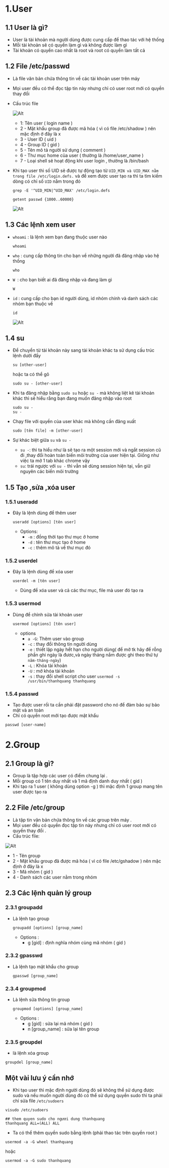 # 1.User 
## 1.1 User là gì?
- User là tài khoản mà người dùng được cung cấp để thao tác với hệ thống 
- Mỗi tài khoản sẽ có quyền làm gì và không được làm gì
- Tài khoản có quyền cao nhất là root và root có quyền làm tất cả 

## 1.2 File /etc/passwd

- Là file văn bản chứa thông tin về các tài khoản user trên máy 
- Mọi user đều có thể đọc tập tin này nhưng chỉ có user root mới có quyền thay đổi 
- Cấu trúc file


    ![Alt](/thuctap/anh/Screenshot_389.png)

    - 1: Tên user ( login name )
    - 2 - Mật khẩu group đã được mã hóa ( vì có file /etc/shadow ) nên mặc định ở đây là x
    - 3 - User ID ( uid )
    - 4 - Group ID ( gid )
    - 5 - Tên mô tả người sử dụng ( comment )
    - 6 - Thư mục home của user ( thường là /home/user_name )
    - 7 - Loại shell sẽ hoạt động khi user login , thường là /bin/bash

- Khi tạo user thì số UID sẽ được tự động tạo từ `UID_MIN và UID_MAX nằm trong file /etc/login.defs.` và để xem được user tạo ra thì ta tìm kiếm dòng có chỉ số `UID` nằm trong đó
    ```
    grep -E '^UID_MIN|^UID_MAX' /etc/login.defs
    ```

    ```
    getent passwd {1000..60000}
    ```

    ![Alt](/thuctap/anh/Screenshot_394.png)
    
## 1.3 Các lệnh xem user
- `whoami` : là lệnh xem bạn đang thuộc user nào

    ```
    whoami
    ```
- `who` : cung cấp thông tin cho bạn về những người đã đăng nhập vào hệ thống
    ```
    who
    ```
- `W `: cho bạn biết ai đã đăng nhập và đang làm gì
    ```
    W
    ```
- `id` : cung cấp cho bạn id người dùng, id nhóm chính và danh sách các nhóm bạn thuộc về

    ```
    id
    ```

    ![Alt](/thuctap/anh/Screenshot_312.png)

## 1.4 su 
- Để chuyển từ tài khoản này sang tài khoản khác ta sử dụng cấu trúc lệnh dưới đấy

    ```
    su [other-user]
    ```
    hoặc ta có thể gõ
    ```
    sudo su - [other-user]
    ```
- Khi ta đăng nhập bằng `sudo su` hoặc `su -` mà không liệt kê tài khoản khác thì sẽ hiểu rằng bạn đang muốn đăng nhập vào root

    ```
    sudo su -
    su -
    ```

- Chạy file với quyền của user khác mà không cần đăng xuất

    ```
    sudo [tên file] -m [other-user]
    ```

- Sự khác biệt giữa `su` và `su -`
  - `su -`: thì ta hiểu như là sẽ tạo ra một session mới và ngắt session cũ đi ,thay đổi hoàn toàn biến môi trường của user hiện tại. Giống như việc ta mở 1 tab khác chrome vậy
  - `su`: trái ngược với `su -` thì vẫn sẽ dùng session hiện tại, vẫn giữ nguyên các biến môi trường
## 1.5 Tạo ,sửa ,xóa user
### 1.5.1 useradd
- Đây là lệnh dùng để thêm user 

    ```
    useradd [options] [tên user]
    ```
    - Options:
      - `-m` : đồng thời tạo thư mục ở home
      - `-d` : tên thư mục tạo ở home
      - `-c` : thêm mô tả về thư mục đó

### 1.5.2 userdel
- Đây là lệnh dùng để xóa user
    ```
    userdel -m [tên user]
    ```
    - Dùng để xóa user và cả các thư mục, file mà user đó tạo ra

### 1.5.3 usermod
- Dùng để chỉnh sửa tài khoản user

    ```
    usermod [options] [tên user]
    ```
    - options
      - `a -G`: Thêm user vào group
      - `-c` : thay đổi thông tin người dùng
      - `-e` : thiết lập ngày hết hạn cho người dùng( để mở tk hãy để rỗng phần ghi ngày là đươc,và ngày tháng nắm được ghi theo thứ tự `năm-tháng-ngày`)
      - `-L` : Khóa tài khoản
      - `-U` : mở khóa tài khoản
      - `-s` : thay đổi shell script cho user `usermod -s /usr/bin/thanhquang thanhquang`
### 1.5.4 passwd
- Tạo được user rồi ta cần phải đặt password cho nó để đảm bảo sự bảo mật và an toàn
- Chỉ có quyền root mới tạo được mật khẩu

```
passwd [user-name]
```

# 2.Group
## 2.1 Group là gì?
- Group là tập hợp các user có điểm chung lại .
- Mỗi group có 1 tên duy nhất và 1 mã định danh duy nhất ( gid )
- Khi tạo ra 1 user ( không dùng option -g ) thì mặc định 1 group mang tên user được tạo ra

## 2.2 File /etc/group
- Là tập tin văn bản chứa thông tin về các group trên máy .
- Mọi user đều có quyền đọc tập tin này nhưng chỉ có user root mới có quyền thay đổi .
- Cấu trúc file:

![Alt](/thuctap/anh/Screenshot_390.png)
  - 1 - Tên group
  - 2 - Mật khẩu group đã được mã hóa ( vì có file /etc/gshadow ) nên mặc định ở đây là x
  - 3 - Mã nhóm ( gid )
  - 4 - Danh sách các user nằm trong nhóm

## 2.3 Các lệnh quản lý group

### 2.3.1 groupadd
- Là lệnh tạo group

    ```
    groupadd [options] [group_name]
    ```
    - Options :
        - g [gid] : định nghĩa nhóm cùng mã nhóm ( gid )

### 2.3.2 gpasswd
- Là lệnh tạo mật khẩu cho group 

    ```
    gpasswd [group_name]
    ```

### 2.3.4 groupmod
- Là lệnh sửa thông tin group

    ```
    groupmod [options] [group_name]
    ```
    - Options :
        - g [gid] : sửa lại mã nhóm ( gid )
        - n [group_name] : sửa lại tên group

### 2.3.5 groupdel
- là lệnh xóa group

```
groupdel [group_name]
```

## Một vài lưu ý cần nhớ
- Khi tạo user thì mặc định người dùng đó sẽ không thể sử dụng được sudo và nếu muốn người dùng đó có thể sử dụng quyền sudo thì ta phải chỉ sửa file `/etc/sudoers`

```
visudo /etc/sudoers
```

```
## them quyen sudo cho ngươi dung thanhquang
thanhquang ALL=(ALL) ALL
```
- Ta có thể thêm quyền sudo bằng lệnh (phải thao tác trên quyền root )

```
usermod -a -G wheel thanhquang
```
hoặc
```
usermod -a -G sudo thanhquang
```